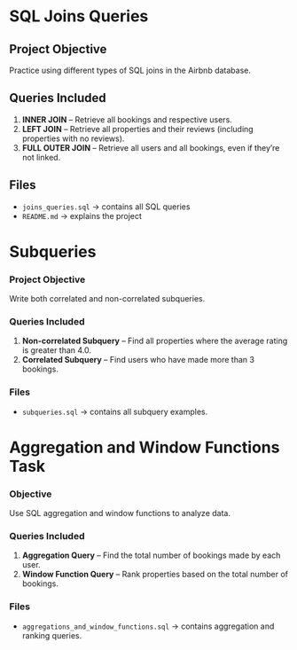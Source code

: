# SQL Joins Queries

## Project Objective
Practice using different types of SQL joins in the Airbnb database.

## Queries Included
1. **INNER JOIN** – Retrieve all bookings and respective users.
2. **LEFT JOIN** – Retrieve all properties and their reviews (including properties with no reviews).
3. **FULL OUTER JOIN** – Retrieve all users and all bookings, even if they’re not linked.

## Files
- `joins_queries.sql` → contains all SQL queries
- `README.md` → explains the project


# Subqueries

### Project Objective
Write both correlated and non-correlated subqueries.

### Queries Included
1. **Non-correlated Subquery** – Find all properties where the average rating is greater than 4.0.
2. **Correlated Subquery** – Find users who have made more than 3 bookings.

### Files
- `subqueries.sql` → contains all subquery examples.


# Aggregation and Window Functions Task

### Objective
Use SQL aggregation and window functions to analyze data.

### Queries Included
1. **Aggregation Query** – Find the total number of bookings made by each user.
2. **Window Function Query** – Rank properties based on the total number of bookings.

### Files
- `aggregations_and_window_functions.sql` → contains aggregation and ranking queries.

